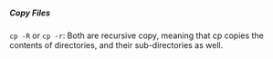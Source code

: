 ##### Copy Files

`cp -R` or `cp -r`: Both are recursive copy, meaning that cp copies the contents of directories, and their sub-directories as well.


